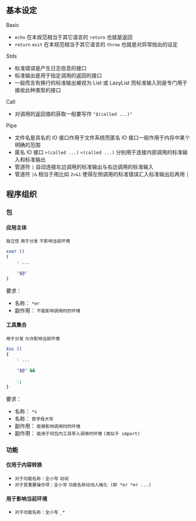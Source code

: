## 基本设定

Basic

- `echo` 在本规范相当于其它语言的 `return` 也就是返回
- `return` `exit` 在本规范相当于其它语言的 `throw` 也就是对异常抛出的设定

Stds

- 标准错误是产生日志信息的接口
- 标准输出是用于指定调用的返回的接口
- 一般而言有换行的标准输出被视为 List 或 LazyList 而标准输入则是专门用于接收此种类型的接口

Call

- 对调用的返回值的获取一般要写作 `"$(called ...)"`

Pipe

- 文件名是具名的 IO 接口作用于文件系统而匿名 IO 接口一般作用于内存中某个明确的范围
- 匿名 IO 接口 `>(called ...)` `<(called ...)` 分别用于连接内部调用的标准输入和标准输出
- 管道符 `|` 自动连接左边调用的标准输出与右边调用的标准输入
- 管道符 `|&` 相当于用比如 `2>&1` 使得左侧调用的标准错误汇入标准输出后再用 `|`

## 程序组织

### 包

#### 应用主体

`独立性` `用于分发` `不影响当前环境`

~~~ sh
xxer ()
(
    : ...
    
    "$@"
)
~~~

要求：

- 名称： `*er`
- 副作用： `不能影响调用时的环境`

#### 工具集合

`用于分发` `允许影响当前环境`

~~~ sh
Xxs ()
{
    : ...
    
    "$@" &&
    
    :;
}
~~~

要求：

- 名称： `*s`
- 名称： `首字母大写`
- 副作用： `能够影响调用时的环境`
- 副作用： `能用于将包内工具带入调用时环境` `(类似于 import)`


### 功能

#### 仅用于内容转换

- `对于功能名称` : `全小写` `动词`
- `对于其重要操作项` : `全小写` `功能名称动词人格化 (即 *or *er ...)`

#### 用于影响当前环境

- `对于功能名称` : `全小写` `_*`

